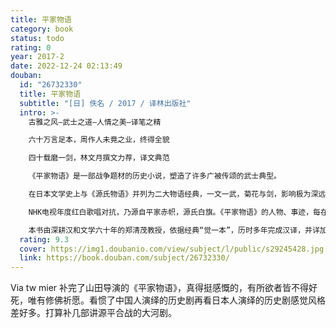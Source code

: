 ```yaml
---
title: 平家物语
category: book
status: todo
rating: 0
year: 2017-2
date: 2022-12-24 02:13:49
douban:
  id: "26732330"
  title: 平家物语
  subtitle: "[日] 佚名 / 2017 / 译林出版社"
  intro: >-
    古雅之风—武士之道—人情之美—译笔之精

    六十万言足本，周作人未竟之业，终得全貌

    四十载磨一剑，林文月撰文力荐，译文典范

    《平家物语》是一部战争题材的历史小说，塑造了许多广被传颂的武士典型。

    在日本文学史上与《源氏物语》并列为二大物语经典，一文一武，菊花与剑，影响极为深远。书中叙述平安朝末期，平家与源氏逐鹿天下，享尽荣华之际，泰极否生，一门大小先后被歼灭的凄惋过程。揭示诸行无常，盛者必衰之理；业因果报，人情义理，尽在其中。而凝练雅致的文体布局下，人物之特出，情节之殊胜，贵族的风华行止，武士的贞亮死节，以及可歌可泣的女性轶事等，莫不感人肺腑。

    NHK电视年度红白歌唱对抗，乃源自平家赤帜，源氏白旗。《平家物语》的人物、事迹，每在各种戏剧、谣曲、电影、电视中，衍绎不断。大导演黑泽明、沟口健二、小林正树等，皆据以拍成名片。日本有一珍贵兰花名敦盛草，即纪念十七岁阵亡的平敦盛。他自敌阵脱困跃入海中即可上船，因敌将一句“武士岂可背对敌人”，竟返身上岸应战，惨遭杀害。身上一枝名笛，乃天皇赐其祖父而传下者。临战前夕才吹了一优雅之曲，感动许多敌军。三百多年后，幸若舞《敦盛》是战国强人织田信长的最爱。本能寺之变，重兵围困下，传说信长引火挥刀高唱《敦盛》，自裁于烈焰中。类似凄绝动人故事甚多，流传不断，历久弥新，都是日本文化、生活的一部分。

    本书由深耕汉和文学六十年的郑清茂教授，依据经典“觉一本”，历时多年完成汉译，并详加注释。译本附有珍贵彩色绘卷及年表、系谱、地图等，实乃制作严谨的文学名著。
  rating: 9.3
  cover: https://img1.doubanio.com/view/subject/l/public/s29245428.jpg
  link: https://book.douban.com/subject/26732330/
---
```


Via tw mier 补完了山田导演的《平家物语》，真得挺感慨的，有所欲者皆不得好死，唯有修佛祈愿。看惯了中国人演绎的历史剧再看日本人演绎的历史剧感觉风格差好多。打算补几部讲源平合战的大河剧。